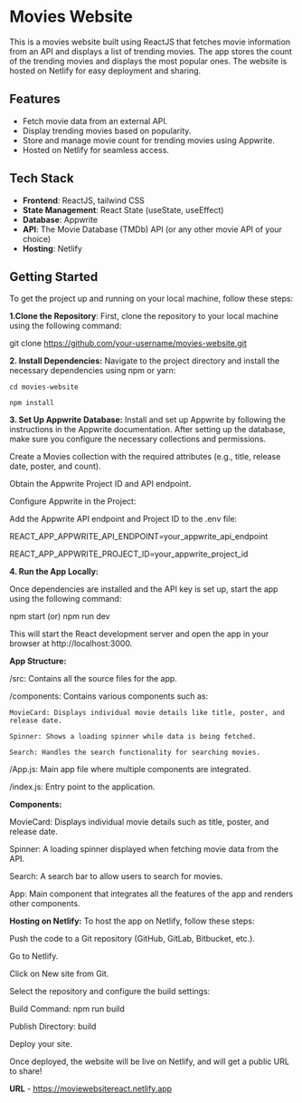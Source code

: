 # Movies Website

This is a movies website built using ReactJS that fetches movie information from an API and displays a list of trending movies. The app stores the count of the trending movies and displays the most popular ones. The website is hosted on Netlify for easy deployment and sharing.

## Features

- Fetch movie data from an external API.
- Display trending movies based on popularity.
- Store and manage movie count for trending movies using Appwrite.
- Hosted on Netlify for seamless access.

## Tech Stack

- **Frontend**: ReactJS, tailwind CSS
- **State Management**: React State (useState, useEffect)
- **Database**: Appwrite
- **API**: The Movie Database (TMDb) API (or any other movie API of your choice)
- **Hosting**: Netlify

## Getting Started

To get the project up and running on your local machine, follow these steps:

**1.Clone the Repository**: 
  First, clone the repository to your local machine using the following command:
  
   git clone https://github.com/your-username/movies-website.git

**2. Install Dependencies:**
  Navigate to the project directory and install the necessary dependencies using npm or yarn:
  
    cd movies-website
    
    npm install

**3. Set Up Appwrite Database:**
  Install and set up Appwrite by following the instructions in the Appwrite documentation. After setting up the database, make sure you configure the necessary collections and      permissions.
  
  Create a Movies collection with the required attributes (e.g., title, release date, poster, and count).
  
  Obtain the Appwrite Project ID and API endpoint.
  
  Configure Appwrite in the Project:
  
  Add the Appwrite API endpoint and Project ID to the .env file:
  
  REACT_APP_APPWRITE_API_ENDPOINT=your_appwrite_api_endpoint
  
  REACT_APP_APPWRITE_PROJECT_ID=your_appwrite_project_id

**4. Run the App Locally:**

  Once dependencies are installed and the API key is set up, start the app using the following command:
  
  npm start (or) npm run dev
  
  This will start the React development server and open the app in your browser at http://localhost:3000.

**App Structure:**

  /src: Contains all the source files for the app.
  
  /components: Contains various components such as:
  
    MovieCard: Displays individual movie details like title, poster, and release date.
    
    Spinner: Shows a loading spinner while data is being fetched.
    
    Search: Handles the search functionality for searching movies.
    
  /App.js: Main app file where multiple components are integrated.
  
  /index.js: Entry point to the application.

**Components:**

  MovieCard: Displays individual movie details such as title, poster, and release date.
  
  Spinner: A loading spinner displayed when fetching movie data from the API.
  
  Search: A search bar to allow users to search for movies.
  
  App: Main component that integrates all the features of the app and renders other components.

**Hosting on Netlify:**
  To host the app on Netlify, follow these steps:
  
  Push the code to a Git repository (GitHub, GitLab, Bitbucket, etc.).
  
  Go to Netlify.
  
  Click on New site from Git.
  
  Select the repository and configure the build settings:
  
  Build Command: npm run build
  
  Publish Directory: build
  
  Deploy your site.
  
  Once deployed, the website will be live on Netlify, and will get a public URL to share!

**URL** - https://moviewebsitereact.netlify.app


